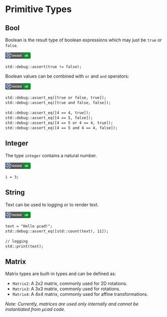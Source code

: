 # Primitive Types

## Bool

Boolean is the result type of boolean expressions which may just be `true` or `false`.

[![test](.test/types_primitive_bool.png)](.test/types_primitive_bool.log)

```µcad,types_primitive_bool
std::debug::assert(true != false);
```

Boolean values can be combined with `or` and `and` operators:

[![test](.test/boolean.png)](.test/boolean.log)

```µcad,boolean
std::debug::assert_eq([true or false, true]);
std::debug::assert_eq([true and false, false]);

std::debug::assert_eq([4 == 4, true]);
std::debug::assert_eq([4 == 5, false]);
std::debug::assert_eq([4 == 5 or 4 == 4, true]);
std::debug::assert_eq([4 == 5 and 4 == 4, false]);
```

## Integer

The type `integer` contains a natural number.

[![test](.test/types_primitive_integer.png)](.test/types_primitive_integer.log)

```µcad,types_primitive_integer
i = 3;
```

## String

Text can be used to logging or to render text.

[![test](.test/types_primitive_string.png)](.test/types_primitive_string.log)

```µcad,types_primitive_string
text = "Hello µcad!";
std::debug::assert_eq([std::count(text), 11]);

// logging
std::print(text);
```

## Matrix

Matrix types are built-in types and can be defined as:

- `Matrix2`: A 2x2 matrix, commonly used for 2D rotations.
- `Matrix3`: A 3x3 matrix, commonly used for rotations.
- `Matrix4`: A 4x4 matrix, commonly used for affine transformations.

*Note: Currently, matrices are used only internally and cannot be instantiated from µcad code.*
